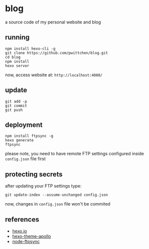 blog
====
a source code of my personal website and blog

running
-------

```
npm install hexo-cli -g
git clone https://github.com/pwittchen/blog.git
cd blog
npm install
hexo server
```

now, access website at: `http://localhost:4000/`

update
------

```
git add -p
git commit
git push
```

deployment
----------

```
npm install ftpsync -g
hexo generate
ftpsync
```

please note, you need to have remote FTP settings configured inside `config.json` file first

protecting secrets
------------------

after updating your FTP settings type:

```
git update-index --assume-unchanged config.json
```

now, changes in `config.json` file won't be commited

references
----------
- [hexo.io](https://hexo.io/)
- [hexo-theme-apollo](https://github.com/pinggod/hexo-theme-apollo)
- [node-ftpsync](https://github.com/evanplaice/node-ftpsync)
